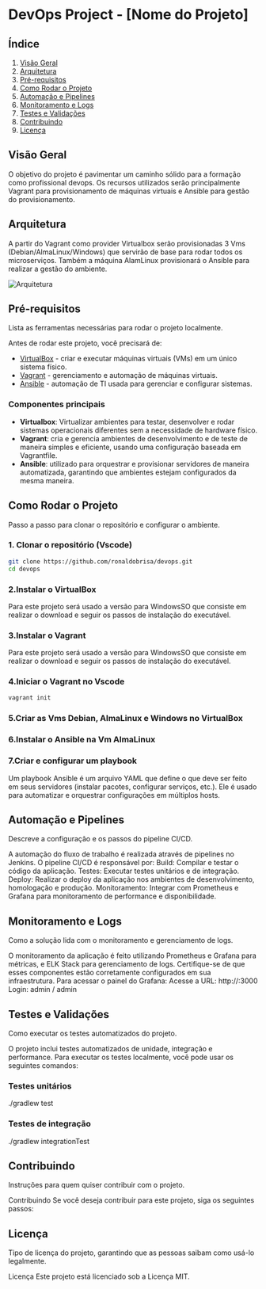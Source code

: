 # DevOps Project - [Nome do Projeto]

## Índice

1. [Visão Geral](#visão-geral)
2. [Arquitetura](#arquitetura)
3. [Pré-requisitos](#pré-requisitos)
4. [Como Rodar o Projeto](#como-rodar-o-projeto)
5. [Automação e Pipelines](#automação-e-pipelines)
6. [Monitoramento e Logs](#monitoramento-e-logs)
7. [Testes e Validações](#testes-e-validações)
8. [Contribuindo](#contribuindo)
9. [Licença](#licença)

## Visão Geral 
O objetivo do projeto é pavimentar um caminho sólido para a formação como profissional devops.
Os recursos utilizados serão principalmente Vagrant para provisionamento de máquinas virtuais e Ansible para gestão do provisionamento.

## Arquitetura 
A partir do Vagrant como provider Virtualbox serão provisionadas 3 Vms (Debian/AlmaLinux/Windows) que servirão de base para rodar todos os microserviços. Também a máquina AlamLinux provisionará o Ansible para realizar a gestão do ambiente. 

![Arquitetura](imagens/arquitetura.png)

## Pré-requisitos
Lista as ferramentas necessárias para rodar o projeto localmente.

Antes de rodar este projeto, você precisará de:
- [VirtualBox](https://www.virtualbox.org/wiki/Documentation) - criar e executar máquinas virtuais (VMs) em um único sistema físico.
- [Vagrant](https://www.vagrantup.com/docs) - gerenciamento e automação de máquinas virtuais.
- [Ansible](https://docs.ansible.com/ansible/latest/index.html) - automação de TI usada para gerenciar e configurar sistemas.

### Componentes principais

- **Virtualbox**: Virtualizar ambientes para testar, desenvolver e rodar sistemas operacionais diferentes sem a necessidade de hardware físico.
- **Vagrant**: cria e gerencia ambientes de desenvolvimento e de teste de maneira simples e eficiente, usando uma configuração baseada em Vagrantfile.
- **Ansible**: utilizado para orquestrar e provisionar servidores de maneira automatizada, garantindo que ambientes estejam configurados da mesma maneira.

## Como Rodar o Projeto
Passo a passo para clonar o repositório e configurar o ambiente.

### 1. Clonar o repositório (Vscode)
```bash
git clone https://github.com/ronaldobrisa/devops.git
cd devops
```
### 2.Instalar o VirtualBox 
Para este projeto será usado a versão para WindowsSO que consiste em realizar o download e seguir os passos de instalação do executável.

### 3.Instalar o Vagrant
Para este projeto será usado a versão para WindowsSO que consiste em realizar o download e seguir os passos de instalação do executável.

### 4.Iniciar o Vagrant no Vscode
```bash
vagrant init
```

### 5.Criar as Vms Debian, AlmaLinux e Windows no VirtualBox
### 6.Instalar o Ansible na Vm AlmaLinux
### 7.Criar e configurar um playbook
Um playbook Ansible é um arquivo YAML que define o que deve ser feito em seus servidores (instalar pacotes, configurar serviços, etc.). Ele é usado para automatizar e orquestrar configurações em múltiplos hosts. 

## Automação e Pipelines
Descreve a configuração e os passos do pipeline CI/CD.

A automação do fluxo de trabalho é realizada através de pipelines no Jenkins. O pipeline CI/CD é responsável por:
Build: Compilar e testar o código da aplicação.
Testes: Executar testes unitários e de integração.
Deploy: Realizar o deploy da aplicação nos ambientes de desenvolvimento, homologação e produção.
Monitoramento: Integrar com Prometheus e Grafana para monitoramento de performance e disponibilidade.

## Monitoramento e Logs
Como a solução lida com o monitoramento e gerenciamento de logs.

O monitoramento da aplicação é feito utilizando Prometheus e Grafana para métricas, e ELK Stack para gerenciamento de logs. Certifique-se de que esses componentes estão corretamente configurados em sua infraestrutura.
Para acessar o painel do Grafana:
Acesse a URL: http://<IP-do-servidor>:3000
Login: admin / admin

## Testes e Validações
Como executar os testes automatizados do projeto.

O projeto inclui testes automatizados de unidade, integração e performance. Para executar os testes localmente, você pode usar os seguintes comandos:

### Testes unitários
./gradlew test

### Testes de integração
./gradlew integrationTest

## Contribuindo
Instruções para quem quiser contribuir com o projeto.

Contribuindo
Se você deseja contribuir para este projeto, siga os seguintes passos:

## Licença
Tipo de licença do projeto, garantindo que as pessoas saibam como usá-lo legalmente.

Licença
Este projeto está licenciado sob a Licença MIT.